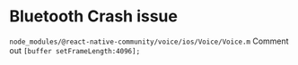 # Bluetooth Crash issue

`node_modules/@react-native-community/voice/ios/Voice/Voice.m`
Comment out `[buffer setFrameLength:4096];`
